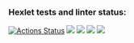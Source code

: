 ### Hexlet tests and linter status:
[![Actions Status](https://github.com/bekkerjul/python-project-49/actions/workflows/hexlet-check.yml/badge.svg)](https://github.com/bekkerjul/python-project-49/actions)
<a href="https://codeclimate.com/github/bekkerjul/python-project-49/maintainability"><img src="https://api.codeclimate.com/v1/badges/c595224a6a3a4ae11716/maintainability" /></a>
<a href="https://asciinema.org/a/Eq9UiWfr6l7hUQoVQmx2k8c1O" target="_blank"><img src="https://asciinema.org/a/Eq9UiWfr6l7hUQoVQmx2k8c1O.svg" /></a>
<a href="https://asciinema.org/a/2dBVaN502yqJQYJnBoPdkeCNi" target="_blank"><img src="https://asciinema.org/a/2dBVaN502yqJQYJnBoPdkeCNi.svg" /></a>
<a href="https://asciinema.org/a/o2nK1aweVotwthXvhqAIC1vYE" target="_blank"><img src="https://asciinema.org/a/o2nK1aweVotwthXvhqAIC1vYE.svg" /></a>
